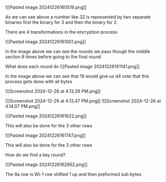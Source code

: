 ![[Pasted image 20241226160519.png]]

As we can see above a number like 32 is represented by two separate binaries first the binary for 3 and then the binary for 2.

There are 4 transformations in the encryption process

![[Pasted image 20241226161001.png]]

In the image above we can see the rounds we pass though the middle section 9 times before going to the final round

What does each round do
![[Pasted image 20241226161141.png]]

In the image above we can see that 19 would give us d4 note that this process gets done with all bytes 

![[Screenshot 2024-12-26 at 4.13.29 PM.png]]


![[Screenshot 2024-12-26 at 4.13.47 PM.png]]
![[Screenshot 2024-12-26 at 4.14.07 PM.png]]


![[Pasted image 20241226161622.png]]

This will also be done for the 3 other rows

![[Pasted image 20241226161747.png]]

This will also be done for the 3 other rows


How do we find a key round?

![[Pasted image 20241226162952.png]]

The 8a row is Wi-1 row shifted 1 up and then preformed sub bytes